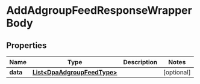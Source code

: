 

# AddAdgroupFeedResponseWrapperBody


## Properties

Name | Type | Description | Notes
------------ | ------------- | ------------- | -------------
**data** | [**List&lt;DpaAdgroupFeedType&gt;**](DpaAdgroupFeedType.md) |  |  [optional]



